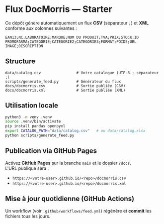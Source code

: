 # Flux DocMorris — Starter

Ce dépôt génère automatiquement un flux **CSV** (séparateur `;`) et **XML** conforme aux colonnes suivantes :

```
EAN13;NC;LABORATOIRE;MARQUE;NOM DU PRODUIT;TVA;PRIX;STOCK;ID PROMOFARMA;CATEGORIE;CATEGORIE2;CATEGORIE3;FORMAT;POIDS;URL IMAGE;DESCRIPTION
```

## Structure
```
data/catalog.csv                # Votre catalogue (UTF-8 ; séparateur ;)
scripts/generate_feed.py        # Générateur du flux
docs/docmorris.csv              # Sortie publiée (CSV)
docs/docmorris.xml              # Sortie publiée (XML)
```

## Utilisation locale
```bash
python3 -m venv .venv
source .venv/bin/activate
pip install pandas openpyxl
export CATALOG_PATH="data/catalog.csv"   # ou data/catalog.xlsx
python scripts/generate_feed.py
```

## Publication via GitHub Pages
Activez **GitHub Pages** sur la branche `main` et le dossier `/docs`.  
L'URL publique sera :
- `https://<votre-user>.github.io/<repo>/docmorris.csv`
- `https://<votre-user>.github.io/<repo>/docmorris.xml`

## Mise à jour quotidienne (GitHub Actions)
Un workflow (voir `.github/workflows/feed.yml`) régénère et **commit** les fichiers tous les jours.

